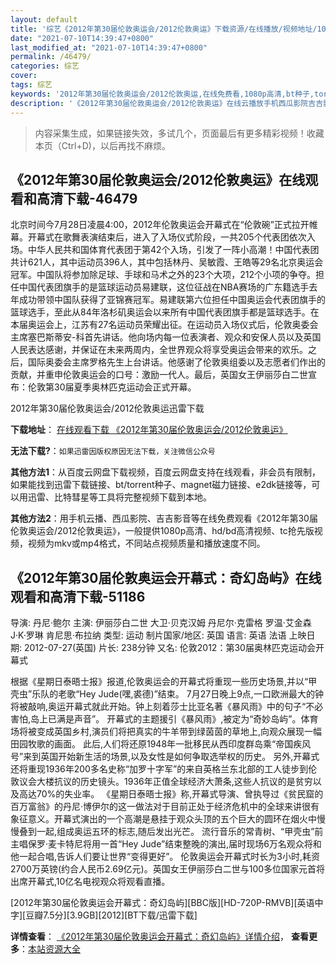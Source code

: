 ```yaml
---
layout: default
title: '综艺《2012年第30届伦敦奥运会/2012伦敦奥运》下载资源/在线播放/视频地址/1080p/高清/蓝光'
date: "2021-07-10T14:39:47+0800"
last_modified_at: "2021-07-10T14:39:47+0800"
permalink: /46479/
categories: 综艺
cover:
tags: 综艺
keywords: '2012年第30届伦敦奥运会/2012伦敦奥运,在线免费看,1080p高清,bt种子,torrent,百度云盘,magnet,磁力链,迅雷下载资源'
description: '《2012年第30届伦敦奥运会/2012伦敦奥运》在线云播放手机西瓜影院吉吉影音免费看，1080p高清bd/hd未删减完整版和tc抢先枪版，mkv/mp4格式，附带bt/torrent种子、magnet/磁力链、百度云盘、网盘资源迅雷下载链接'
---
```


>内容采集生成，如果链接失效，多试几个，页面最后有更多精彩视频！收藏本页（Ctrl+D)，以后再找不麻烦。


## 《2012年第30届伦敦奥运会/2012伦敦奥运》在线观看和高清下载-46479

北京时间今7月28日凌晨4:00，2012年伦敦奥运会开幕式在“伦敦碗”正式拉开帷幕。开幕式在歌舞表演结束后，进入了入场仪式阶段，一共205个代表团依次入场。中华人民共和国体育代表团于第42个入场，引发了一阵小高潮！中国代表团共计621人，其中运动员396人，其中包括林丹、吴敏霞、王皓等29名北京奥运会冠军。中国队将参加除足球、手球和马术之外的23个大项，212个小项的争夺。担任中国代表团旗手的是篮球运动员易建联，这位征战在NBA赛场的广东籍选手去年成功带领中国队获得了亚锦赛冠军。易建联第六位担任中国奥运会代表团旗手的篮球选手，至此从84年洛杉矶奥运会以来所有中国代表团旗手都是篮球选手。在本届奥运会上，江苏有27名运动员荣耀出征。在运动员入场仪式后，伦敦奥委会主席塞巴斯蒂安-科首先讲话。他向场内每一位表演者、观众和安保人员以及英国人民表达感谢，并保证在未来两周内，全世界观众将享受奥运会带来的欢乐。之后，国际奥委会主席罗格先生上台讲话。他感谢了伦敦奥组委以及志愿者们作出的贡献，并重申伦敦奥运会的口号：激励一代人。最后，英国女王伊丽莎白二世宣布：伦敦第30届夏季奥林匹克运动会正式开幕。<br />


2012年第30届伦敦奥运会/2012伦敦奥运迅雷下载

**下载地址**： [在线观看下载 《2012年第30届伦敦奥运会/2012伦敦奥运》](https://www.993dy.com//vod-detail-id-3366.html) 


**无法下载?**：`如果迅雷因版权原因无法下载，关注微信公众号 `

**其他方法1**：从百度云网盘下载视频，百度云网盘支持在线观看，非会员有限制，如果能找到迅雷下载链接、bt/torrent种子、magnet磁力链接、e2dk链接等，可以用迅雷、比特彗星等工具将完整视频下载到本地。

**其他方法2**：用手机云播、西瓜影院、吉吉影音等在线免费观看《2012年第30届伦敦奥运会/2012伦敦奥运》，一般提供1080p高清、hd/bd高清视频、tc抢先版视频，视频为mkv或mp4格式，不同站点视频质量和播放速度不同。


## 《2012年第30届伦敦奥运会开幕式：奇幻岛屿》在线观看和高清下载-51186

导演: 丹尼·鲍尔 主演: 伊丽莎白二世 大卫·贝克汉姆 丹尼尔·克雷格 罗温·艾金森 J·K·罗琳 肯尼思·布拉纳 类型: 运动 制片国家/地区: 英国 语言: 英语 法语 上映日期: 2012-07-27(英国) 片长: 238分钟 又名: 伦敦2012：第30届奥林匹克运动会开幕式

根据《星期日泰晤士报》报道,伦敦奥运会的开幕式将重现一些历史场景,并以“甲壳虫”乐队的老歌“Hey Jude(嘿,裘德)”结束。 7月27日晚上9点,一口欧洲最大的钟将被敲响,奥运开幕式就此开始。钟上刻着莎士比亚名著《暴风雨》中的句子“不必害怕,岛上已满是声音”。 开幕式的主题援引《暴风雨》,被定为“奇妙岛屿”。体育场将被变成英国乡村,演员们将把真实的牛羊带到绿茵茵的草地上,向观众展现一幅田园牧歌的画面。 此后,人们将还原1948年一批移民从西印度群岛乘“帝国疾风号”来到英国开始新生活的场景,以及女性是如何争取选举权的历史。 另外,开幕式还将重现1936年200多名史称“加罗十字军”的来自英格兰东北部的工人徒步到伦敦议会大楼抗议的历史镜头。1936年正值全球经济大萧条,这些人抗议的是贫穷以及高达70%的失业率。 《星期日泰晤士报》称,开幕式导演、曾执导过《贫民窟的百万富翁》的丹尼·博伊尔的这一做法对于目前正处于经济危机中的全球来讲很有象征意义。开幕式演出的一个高潮是悬挂于观众头顶的五个巨大的圆环在烟火中慢慢叠到一起,组成奥运五环的标志,随后发出光芒。 流行音乐的常青树、“甲壳虫”前主唱保罗·麦卡特尼将用一首“Hey Jude”结束整晚的演出,届时现场6万名观众将和他一起合唱,告诉人们要让世界“变得更好”。 伦敦奥运会开幕式时长为3小时,耗资2700万英镑(约合人民币2.69亿元)。英国女王伊丽莎白二世与100多位国家元首将出席开幕式,10亿名电视观众将观看直播。


[2012年第30届伦敦奥运会开幕式：奇幻岛屿][BBC版][HD-720P-RMVB][英语中字][豆瓣7.5分][3.9GB][2012][BT下载/迅雷下载]

**详情查看**： [《2012年第30届伦敦奥运会开幕式：奇幻岛屿》详情介绍](/movie/51186/)， **查看更多**：[本站资源大全](/movie/t/all/)

